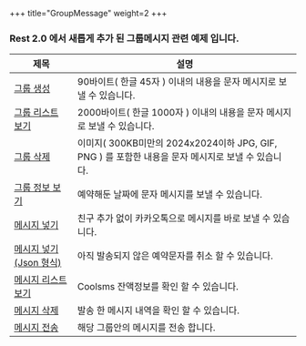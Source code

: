 +++
title="GroupMessage"
weight=2
+++

### Rest 2.0 에서 새롭게 추가 된 그룹메시지 관련 예제 입니다.

제목 | 설명
---- | ----
[그룹 생성](./creategroup) | 90바이트( 한글 45자 ) 이내의 내용을 문자 메시지로 보낼 수 있습니다.
[그룹 리스트 보기](./getgrouplist) | 2000바이트( 한글 1000자 ) 이내의 내용을 문자 메시지로 보낼 수 있습니다.
[그룹 삭제](./deletegroup) | 이미지( 300KB미만의 2024x2024이하 JPG, GIF, PNG ) 를 포함한 내용을 문자 메시지로 보낼 수 있습니다.
[그룹 정보 보기](./getgroupinfo) | 예약해둔 날짜에 문자 메시지를 보낼 수 있습니다.
[메시지 넣기](./putmessage) | 친구 추가 없이 카카오톡으로 메시지를 바로 보낼 수 있습니다.
[메시지 넣기(Json 형식)](./putmessagejson) | 아직 발송되지 않은 예약문자를 취소 할 수 있습니다.
[메시지 리스트 보기](./getmessagelist) | Coolsms 잔액정보를 확인 할 수 있습니다.
[메시지 삭제](./deletemessage) | 발송 한 메시지 내역을 확인 할 수 있습니다.
[메시지 전송](./sendmessage) | 해당 그룹안의 메시지를 전송 합니다.
